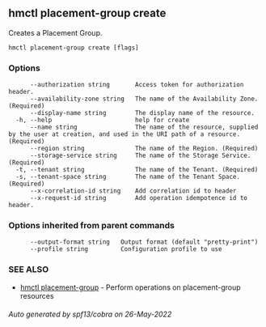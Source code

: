 ## hmctl placement-group create

Creates a Placement Group.

```
hmctl placement-group create [flags]
```

### Options

```
      --authorization string       Access token for authorization header.
      --availability-zone string   The name of the Availability Zone. (Required)
      --display-name string        The display name of the resource.
  -h, --help                       help for create
      --name string                The name of the resource, supplied by the user at creation, and used in the URI path of a resource. (Required)
      --region string              The name of the Region. (Required)
      --storage-service string     The name of the Storage Service. (Required)
  -t, --tenant string              The name of the Tenant. (Required)
  -s, --tenant-space string        The name of the Tenant Space. (Required)
      --x-correlation-id string    Add correlation id to header
      --x-request-id string        Add operation idempotence id to header.
```

### Options inherited from parent commands

```
      --output-format string   Output format (default "pretty-print")
      --profile string         Configuration profile to use
```

### SEE ALSO

* [hmctl placement-group](hmctl_placement-group.md)	 - Perform operations on placement-group resources

###### Auto generated by spf13/cobra on 26-May-2022
